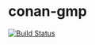 # conan-gmp

[![Build Status](https://travis-ci.org/DEGoodmanWilson/conan-libgcrypt.svg?branch=stable%2F1.7.3)](https://travis-ci.org/DEGoodmanWilson/conan-libgcrypt)
